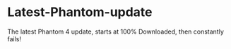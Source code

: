 # Latest-Phantom-update
The latest Phantom 4 update, starts at 100% Downloaded, then constantly fails!
